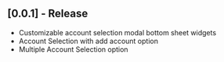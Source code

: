 ## [0.0.1] - Release 

* Customizable account selection modal bottom sheet widgets
* Account Selection with add account option
* Multiple Account Selection option

